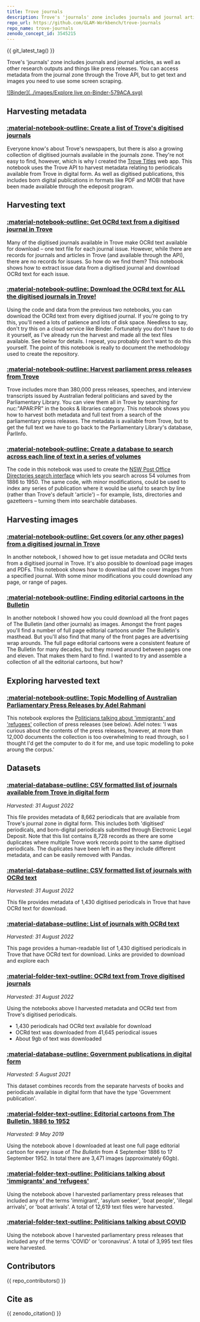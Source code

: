 ```yaml
---
title: Trove journals
description: Trove's 'journals' zone includes journals and journal articles, as well as other research outputs and things like press releases. You can access metadata from the journal zone through the Trove API, but to get text and images you need to use some screen scraping.
repo_url: https://github.com/GLAM-Workbench/trove-journals
repo_name: trove-journals
zenodo_concept_id: 3545215
---
```


{{ git_latest_tag() }}

Trove's 'journals' zone includes journals and journal articles, as well as other research outputs and things like press releases. You can access metadata from the journal zone through the Trove API, but to get text and images you need to use some screen scraping.

[![Binder](../images/Explore live on-Binder-579ACA.svg)](https://mybinder.org/v2/gh/GLAM-Workbench/trove-journals/master?urlpath=lab)

## Harvesting metadata

### [:material-notebook-outline: Create a list of Trove's digitised journals](create-list-digitised-journals.md) 

Everyone know's about Trove's newspapers, but there is also a growing collection of digitised journals available in the journals zone. They're not easy to find, however, which is why I created the [Trove Titles](https://trove-titles.herokuapp.com/) web app. This notebook uses the Trove API to harvest metadata relating to periodicals available from Trove in digital form. As well as digitised publications, this includes born digital publications in formats like PDF and MOBI that have been made available through the edeposit program.

## Harvesting text

### [:material-notebook-outline: Get OCRd text from a digitised journal in Trove](get-ocrd-text-from-digitised-journal.md) 

Many of the digitised journals available in Trove make OCRd text available for download – one text file for each journal issue. However, while there are records for journals and articles in Trove (and available through the API), there are no records for issues. So how do we find them? This notebook shows how to extract issue data from a digitised journal and download OCRd text for each issue.


### [:material-notebook-outline: Download the OCRd text for ALL the digitised journals in Trove!](get-ocrd-text-from-all-journals.md) 

Using the code and data from the previous two notebooks, you can download the OCRd text from every digitised journal. If you're going to try this, you'll need a lots of patience and lots of disk space. Needless to say, don't try this on a cloud service like Binder. Fortunately you don't have to do it yourself, as I've already run the harvest and made all the text files available. See below for details. I repeat, you probably don't want to do this yourself. The point of this notebook is really to document the methodology used to create the repository.

### [:material-notebook-outline: Harvest parliament press releases from Trove](harvest-parliament-press-releases.md) 

Trove includes more than 380,000 press releases, speeches, and interview transcripts issued by Australian federal politicians and saved by the Parliamentary Library. You can view them all in Trove by searching for nuc:"APAR:PR" in the books & libraries category. This notebook shows you how to harvest both metadata and full text from a search of the parliamentary press releases. The metadata is available from Trove, but to get the full text we have to go back to the Parliamentary Library's database, ParlInfo.

### [:material-notebook-outline: Create a database to search across each line of text in a series of volumes](create-text-db-indexed-by-line.md) 

The code in this notebook was used to create the [NSW Post Office Directories search interface](https://nsw-post-office-directories-yajhxrvxsa-ts.a.run.app/) which lets you search across 54 volumes from 1886 to 1950. The same code, with minor modifications, could be used to index any series of publication where it would be useful to search by line (rather than Trove's default 'article') – for example, lists, directories and gazetteers – turning them into searchable databases.

## Harvesting images

### [:material-notebook-outline: Get covers (or any other pages) from a digitised journal in Trove](get-covers-from-digitised-journal.md) 

In another notebook, I showed how to get issue metadata and OCRd texts from a digitised journal in Trove. It's also possible to download page images and PDFs. This notebook shows how to download all the cover images from a specified journal. With some minor modifications you could download any page, or range of pages.

### [:material-notebook-outline: Finding editorial cartoons in the Bulletin](finding-editorial-cartoons-in-bulletin.md) 

In another notebook I showed how you could download all the front pages of The Bulletin (and other journals) as images. Amongst the front pages you'll find a number of full page editorial cartoons under The Bulletin's masthead. But you'll also find that many of the front pages are advertising wrap arounds. The full page editorial cartoons were a consistent feature of The Bulletin for many decades, but they moved around between pages one and eleven. That makes them hard to find. I wanted to try and assemble a collection of all the editorial cartoons, but how?

## Exploring harvested text

### [:material-notebook-outline: Topic Modelling of Australian Parliamentary Press Releases by Adel Rahmani](topic-modelling-parliament-press-releases.md) 

This notebook explores the [Politicians talking about 'immigrants' and 'refugees'](#politicians-talking-about-immigrants-and-refugees) collection of press releases (see below). Adel notes: 'I was curious about the contents of the press releases, however, at more than 12,000 documents the collection is too overwhelming to read through, so I thought I'd get the computer to do it for me, and use topic modelling to poke aroung the corpus.'

## Datasets

### [:material-database-outline: CSV formatted list of journals available from Trove in digital form](csv-digital-journals.md) 

*Harvested: 31 August 2022*

This file provides metadata of 8,662 periodicals that are available from Trove's journal zone in digital form. This includes both 'digitised' periodicals, and born-digital periodicals submitted through Electronic Legal Deposit. Note that this list contains 8,728 records as there are some duplicates where multiple Trove work records point to the same digitised periodicals. The duplicates have been left in as they include different metadata, and can be easily removed with Pandas. 

### [:material-database-outline: CSV formatted list of journals with OCRd text](csv-journals-with-ocr.md) 

*Harvested: 31 August 2022*

This file provides metadata of 1,430 digitised periodicals in Trove that have OCRd text for download.

### [:material-database-outline: List of journals with OCRd text](journals-with-ocr.md) 

*Harvested: 31 August 2022*

This page provides a human-readable list of 1,430 digitised periodicals in Trove that have OCRd text for download. Links are provided to download and explore each

### [:material-folder-text-outline: OCRd text from Trove digitised journals](ocrd-text-all-journals.md) 

*Harvested: 31 August 2022*

Using the notebooks above I harvested metadata and OCRd text from Trove's digitised periodicals.

+ 1,430 periodicals had OCRd text available for download
+ OCRd text was downloaded from 41,645 periodical issues
+ About 9gb of text was downloaded

### [:material-database-outline: Government publications in digital form](../trove-books/government-publications-in-digital-form.md) 

*Harvested: 5 August 2021*

This dataset combines records from the separate harvests of books and periodicals available in digital form that have the type 'Government publication'.


### [:material-folder-text-outline: Editorial cartoons from The Bulletin, 1886 to 1952](bulletin-cartoons-collection.md) 

*Harvested: 9 May 2019*

Using the notebook above I downloaded at least one full page editorial cartoon for every issue of *The Bulletin* from 4 September 1886 to 17 September 1952. In total there are 3,471 images (approximately 60gb). 

### [:material-folder-text-outline: Politicians talking about 'immigrants' and 'refugees'](politicans-press-releases-refugees.md) 

Using the notebook above I harvested parliamentary press releases that included any of the terms 'immigrant', 'asylum seeker', 'boat people', 'illegal arrivals', or 'boat arrivals'. A total of 12,619 text files were harvested.

### [:material-folder-text-outline: Politicians talking about COVID](politicans-press-releases-covid.md) 

Using the notebook above I harvested parliamentary press releases that included any of the terms 'COVID' or 'coronavirus'. A total of 3,995 text files were harvested.

## Contributors

{{ repo_contributors() }}

## Cite as

{{ zenodo_citation() }}